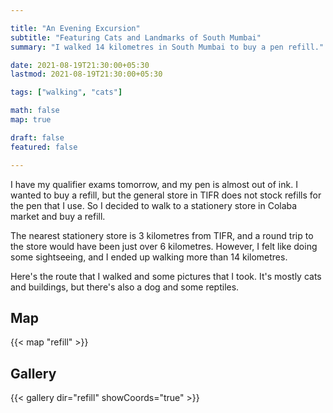 ```yaml
---

title: "An Evening Excursion"
subtitle: "Featuring Cats and Landmarks of South Mumbai"
summary: "I walked 14 kilometres in South Mumbai to buy a pen refill."

date: 2021-08-19T21:30:00+05:30
lastmod: 2021-08-19T21:30:00+05:30

tags: ["walking", "cats"]

math: false
map: true

draft: false
featured: false

---
```


I have my qualifier exams tomorrow, and my pen is almost out of ink. I wanted to buy a refill, but the general store in TIFR does not stock refills for the pen that I use. So I decided to walk to a stationery store in Colaba market and buy a refill. 

The nearest stationery store is 3 kilometres from TIFR, and a round trip to the store would have been just over 6 kilometres. However, I felt like doing some sightseeing, and I ended up walking more than 14 kilometres.

Here's the route that I walked and some pictures that I took. It's mostly cats and buildings, but there's also a dog and some reptiles.

## Map

{{< map "refill" >}}


## Gallery

{{< gallery dir="refill" showCoords="true" >}}
